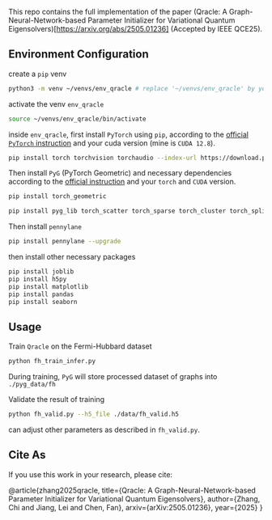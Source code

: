 This repo contains the full implementation of the paper (Qracle: A Graph-Neural-Network-based Parameter Initializer for Variational Quantum Eigensolvers)[https://arxiv.org/abs/2505.01236] (Accepted by IEEE QCE25).








## Environment Configuration

create a `pip` venv 

```bash 
python3 -m venv ~/venvs/env_qracle # replace '~/venvs/env_qracle' by your actual venv path
```

activate the venv `env_qracle` 

```bash
source ~/venvs/env_qracle/bin/activate
```


inside `env_qracle`, first install `PyTorch` using `pip`, according to the  [official `PyTorch` instruction](https://pytorch.org/get-started/locally/) and your cuda version (mine is `CUDA 12.8`). 


```bash
pip install torch torchvision torchaudio --index-url https://download.pytorch.org/whl/cu128
```

Then install `PyG` (PyTorch Geometric) and necessary dependencies according to the [official instruction](https://pytorch-geometric.readthedocs.io/en/latest/install/installation.html) and your `torch` and `CUDA` version. 

```bash
pip install torch_geometric

pip install pyg_lib torch_scatter torch_sparse torch_cluster torch_spline_conv -f https://data.pyg.org/whl/torch-2.7.0+cu128.html #install torch_geometric independencies
```


Then install `pennylane` 

```bash
pip install pennylane --upgrade
```


then install other necessary packages 
```bash
pip install joblib
pip install h5py
pip install matplotlib
pip install pandas
pip install seaborn
```

## Usage

Train `Qracle` on the Fermi-Hubbard dataset 

```bash 
python fh_train_infer.py
```
During training, `PyG` will store processed dataset of graphs into `./pyg_data/fh`

Validate the result of training

```bash 
python fh_valid.py --h5_file ./data/fh_valid.h5
```
can adjust other parameters as described in `fh_valid.py`. 

## Cite As 

If you use this work in your research, please cite:

@article{zhang2025qracle,
  title={Qracle: A Graph-Neural-Network-based Parameter Initializer for Variational Quantum Eigensolvers},
  author={Zhang, Chi and Jiang, Lei and Chen, Fan},
  arxiv={arXiv:2505.01236},
  year={2025}
}